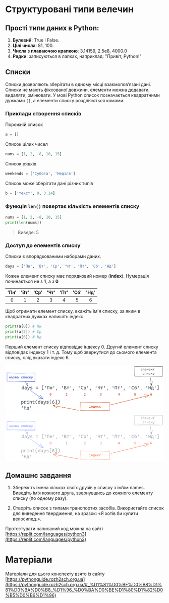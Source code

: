 # Структуровані типи велечин

## Прості типи даних в Python:

1. **Булевий**: True і False.
2. **Цілі числа**: 81, 100.
3. **Числа з плаваючою крапкою**:  3.14159, 2.5e8, 4000.0
4. **Рядки**: записуються в лапках, наприклад: "Привіт, Python!"

## Списки

Списки дозволяють зберігати в одному місці взаємопов’язані дані.
Списки не мають фіксованої довжини, елементи можна додавати, видаляти, змінювати.
У мові Python список позначається квадратними дужками `[]`, а елементи списку розділяються комами.

### Приклади створення списків

Порожній список

```python
a = []
```

Список цілих чисел

```python
nums = [1, 2, -8, 10, 15]
```

Список рядків

```python
weekends = ['Субота', 'Неділя']
```

Список може зберігати дані різних типів

```python
b = ['текст', 9, 3.14]
```

### Функція `len()` повертає кількість елементів списку

```python
nums = [1, 2, -8, 10, 15]
print(len(nums))
```
> Виведе: 5

### Доступ до елементів списку

Списки є впорядкованими наборами даних.

```python
days = ['Пн', 'Вт', 'Ср', 'Чт', 'Пт', 'Сб', 'Нд']
```
Кожен елемент списку має порядковий номер (**index**).
Нумерація починається не з **1**, а з **0**

| **'Пн'** | **'Вт'** | **'Ср'** | **'Чт'** | **'Пт'** | **'Сб'** | **'Нд'** |
|:--------:|:--------:|:--------:|:--------:|:--------:|:--------:|:--------:|
| 0        | 1        | 2        | 3        | 4        | 5        | 6        |

Щоб отримати елемент списку, вкажіть ім'я списку, за яким в квадратних дужках напишіть індекс

```python
print(a[0]) # Пн
print(a[2]) # Ср
print(a[6]) # Нд
```
Перший елемент списку відповідає індексу 0. Другий елемент списку відповідає індексу 1 і т. д.
Тому щоб звернутися до сьомого елемента списку, слід вказати індекс 6.

  ![Опис синтаксису списку](/list/img/list-elements.png#gh-dark-mode-only)![Опис синтаксису списку](/list/img/list-elements-dark.png#gh-light-mode-only)
</p>

## Домашнє завдання

1. Збережіть імена кількох своїх друзів у списку з ім’ям names. Виведіть ім’я кожного друга, звернувшись до кожного елементу списку (по одному разу).

2. Cтворіть список з типами транспортих засобів. Використайте список для виведення твердження, на зразок: «Я хотів би купити велосипед.».

Протестувати написаний код можна на сайті [https://replit.com/languages/python3](https://replit.com/languages/python3)

# Матеріали

Матеріали для цього конспекту взято із сайту [https://pythonguide.rozh2sch.org.ua](https://pythonguide.rozh2sch.org.ua/#_%D1%81%D0%BF%D0%B8%D1%81%D0%BA%D0%B8_%D1%96_%D0%BA%D0%BE%D1%80%D1%82%D0%B5%D0%B6%D1%96)
